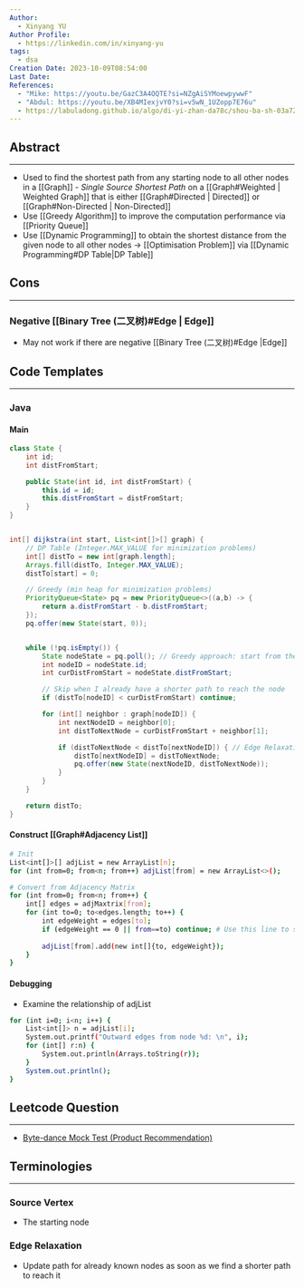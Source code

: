 ```yaml
---
Author:
  - Xinyang YU
Author Profile:
  - https://linkedin.com/in/xinyang-yu
tags:
  - dsa
Creation Date: 2023-10-09T08:54:00
Last Date: 
References:
  - "Mike: https://youtu.be/GazC3A4OQTE?si=NZgAiSYMoewpywwF"
  - "Abdul: https://youtu.be/XB4MIexjvY0?si=v5wN_1UZopp7E76u"
  - https://labuladong.github.io/algo/di-yi-zhan-da78c/shou-ba-sh-03a72/dijkstra-s-6d0b2/#%E7%A7%92%E6%9D%80%E4%B8%89%E9%81%93%E9%A2%98%E7%9B%AE
---
```

## Abstract
---
- Used to find the shortest path from any starting node to all other nodes in a [[Graph]] - *Single Source Shortest Path* on a [[Graph#Weighted | Weighted Graph]] that is either [[Graph#Directed | Directed]] or [[Graph#Non-Directed | Non-Directed]]
- Use [[Greedy Algorithm]] to improve the computation performance via [[Priority Queue]]
- Use [[Dynamic Programming]] to obtain the shortest distance from the given node to all other nodes -> [[Optimisation Problem]] via [[Dynamic Programming#DP Table|DP Table]]

## Cons
---
### Negative [[Binary Tree (二叉树)#Edge | Edge]]
- May not work if there are negative [[Binary Tree (二叉树)#Edge |Edge]] 


## Code Templates
---
### Java
#### Main
```java
class State {
    int id;
    int distFromStart;

    public State(int id, int distFromStart) {
        this.id = id;
        this.distFromStart = distFromStart;
    }
}


int[] dijkstra(int start, List<int[]>[] graph) {
	// DP Table (Integer.MAX_VALUE for minimization problems)
	int[] distTo = new int[graph.length];
	Arrays.fill(distTo, Integer.MAX_VALUE);
	distTo[start] = 0;

	// Greedy (min heap for minimization problems)
	PriorityQueue<State> pq = new PriorityQueue<>((a,b) -> {
		return a.distFromStart - b.distFromStart;
	});
	pq.offer(new State(start, 0));


	while (!pq.isEmpty()) {
		State nodeState = pq.poll(); // Greedy approach: start from the smallest
		int nodeID = nodeState.id;
		int curDistFromStart = nodeState.distFromStart;

		// Skip when I already have a shorter path to reach the node
		if (distTo[nodeID] < curDistFromStart) continue;

		for (int[] neighbor : graph[nodeID]) {
			int nextNodeID = neighbor[0];
			int distToNextNode = curDistFromStart + neighbor[1];

			if (distToNextNode < distTo[nextNodeID]) { // Edge Relaxation, update dp table
				distTo[nextNodeID] = distToNextNode;
				pq.offer(new State(nextNodeID, distToNextNode));
			}
		}
	}

	return distTo;
}
```
#### Construct [[Graph#Adjacency List]]
```bash
# Init
List<int[]>[] adjList = new ArrayList[n]; 
for (int from=0; from<n; from++) adjList[from] = new ArrayList<>();

# Convert from Adjacency Matrix
for (int from=0; from<n; from++) {
	int[] edges = adjMaxtrix[from];
	for (int to=0; to<edges.length; to++) {
		int edgeWeight = edges[to];
		if (edgeWeight == 0 || from==to) continue; # Use this line to skip adding relationship between 2 nodes when there isn't a valid relationship present
		
		adjList[from].add(new int[]{to, edgeWeight});
	}
}
```
#### Debugging
- Examine the relationship of adjList
```bash
for (int i=0; i<n; i++) {
	List<int[]> n = adjList[i];
	System.out.printf("Outward edges from node %d: \n", i);
	for (int[] r:n) {
		System.out.println(Arrays.toString(r));
	}
	System.out.println();
}
```

## Leetcode Question
---
- [Byte-dance Mock Test (Product Recommendation)](https://www.jdoodle.com/ia/O7d)
## Terminologies
---
### Source Vertex
- The starting node
### Edge Relaxation 
- Update path for already known nodes as soon as we find a shorter path to reach it 
